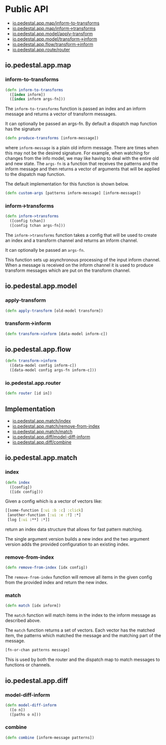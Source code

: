 # Public API

- [io.pedestal.app.map/inform-to-transforms](#inform-to-transforms)
- [io.pedestal.app.map/inform->transforms](#inform->transforms)
- [io.pedestal.app.model/apply-transform](#apply-transform)
- [io.pedestal.app.model/transform->inform](#transform->inform)
- [io.pedestal.app.flow/transform->inform](#transform->inform)
- [io.pedestal.app.route/router](#router)


## io.pedestal.app.map

### inform-to-transforms

```clj
(defn inform-to-transforms
  ([index inform])
  ([index inform args-fn]))
```

The `inform-to-transforms` function is passed an index and an inform
message and returns a vector of transform messages.

It can optionally be passed an args-fn. By default a dispatch map
function has the signature

```clj
(defn produce-transforms [inform-message])
```

where `inform-message` is a plain old inform message. There are times
when this may not be the desired signature. For example, when watching
for changes from the info model, we may like having to deal with the
entire old and new state. The `args-fn` is a function that receives
the patterns and the inform message and then returns a vector of
arguments that will be applied to the dispatch map function.

The default implementation for this function is shown below.

```clj
(defn custom-args [patterns inform-message] [inform-message])
```


### inform->transforms

```clj
(defn inform->transforms
  ([config tchan])
  ([config tchan args-fn]))
```

The `inform->transforms` function takes a config that will be used to
create an index and a transform channel and returns an inform channel.

It can optionally be passed an `args-fn`.

This function sets up asynchronous processing of the input inform
channel. When a message is received on the inform channel it is used
to produce transform messages which are put on the transform channel.


## io.pedestal.app.model

### apply-transform

```clj
(defn apply-transform [old-model transform])
```

### transform->inform

```clj
(defn transform->inform [data-model inform-c])
```

## io.pedestal.app.flow

```clj
(defn transform->inform
  ([data-model config inform-c])
  ([data-model config args-fn inform-c]))
```

### io.pedestal.app.router

```clj
(defn router [id in])
```


## Implementation

- [io.pedestal.app.match/index](#index)
- [io.pedestal.app.match/remove-from-index](#remove-from-index)
- [io.pedestal.app.match/match](#match)
- [io.pedestal.app.diff/model-diff-inform](#model-diff-inform)
- [io.pedestal.app.diff/combine](#combine)


## io.pedestal.app.match

### index

```clj
(defn index
  ([config])
  ([idx config]))
```

Given a config which is a vector of vectors like:

```clj
[[some-function [:ui :b :c] :click]
 [another-function [:ui :e :f] :*]
 [log [:ui :**] :*]]
```

return an index data structure that allows for fast pattern matching.

The single argument version builds a new index and the two argument
version adds the provided configuration to an existing index.


### remove-from-index

```clj
(defn remove-from-index [idx config])
```

The `remove-from-index` function will remove all items in the given
config from the provided index and return the new index.


### match

```clj
(defn match [idx inform])
```

The `match` function will match items in the index to the inform
message as described above.

The `match` function returns a set of vectors. Each vector has the
matched item, the patterns which matched the message and the matching
part of the message.

```clj
[fn-or-chan patterns message]
```

This is used by both the router and the dispatch map to match messages
to functions or channels.



## io.pedestal.app.diff

### model-diff-inform

```clj
(defn model-diff-inform
  ([o n])
  ([paths o n]))
```

### combine

```clj
(defn combine [inform-message patterns])
```
